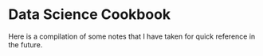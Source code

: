 # Data Science Cookbook

Here is a compilation of some notes that I have taken for quick reference in the future. 

```{tableofcontents}
```
